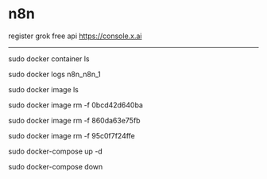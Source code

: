 # n8n

register grok free api
https://console.x.ai


------------


sudo docker container ls

sudo docker logs n8n_n8n_1

sudo docker image ls

sudo docker image rm -f 0bcd42d640ba

sudo docker image rm -f 860da63e75fb

sudo docker image rm -f 95c0f7f24ffe

sudo docker-compose up -d

sudo docker-compose down

